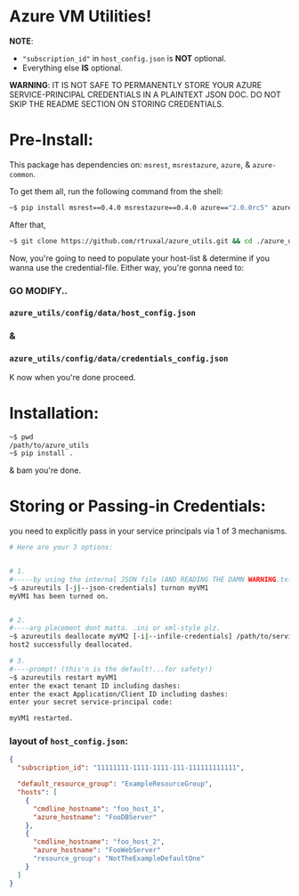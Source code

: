 Azure VM Utilities!
===================
**NOTE**:
 - `"subscription_id"` in `host_config.json` is **NOT** optional.
 - Everything else **IS** optional.

**WARNING**:
IT IS NOT SAFE TO PERMANENTLY STORE YOUR AZURE SERVICE-PRINCIPAL CREDENTIALS IN A PLAINTEXT JSON DOC. DO NOT SKIP THE README SECTION ON STORING CREDENTIALS.

# Pre-Install:

This package has dependencies on: `msrest`, `msrestazure`, `azure`, & `azure-common`.

To get them all, run the following command from the shell:
```sh
~$ pip install msrest==0.4.0 msrestazure==0.4.0 azure=="2.0.0rc5" azure-common==1.1.4
```
After that,
```sh
~$ git clone https://github.com/rtruxal/azure_utils.git && cd ./azure_utils
```
Now, you're going to need to populate your host-list & determine if you wanna use the credential-file.
Either way, you're gonna need to:
### **GO MODIFY..**
### `azure_utils/config/data/host_config.json`
### &
### `azure_utils/config/data/credentials_config.json`

K now when you're done proceed.


# Installation:
```sh
~$ pwd
/path/to/azure_utils
~$ pip install .
```
& bam you're done.

# Storing or Passing-in Credentials:

   you need to explicitly pass in your service principals via 1 of 3 mechanisms.
```sh
# Here are your 3 options:


# 1.
#-----by using the internal JSON file (AND READING THE DAMN WARNING.txt)
~$ azureutils [-j|--json-credentials] turnon myVM1
myVM1 has been turned on.


# 2.
#----arg placement dont matta. .ini or xml-style plz.
~$ azureutils deallocate myVM2 [-i|--infile-credentials] /path/to/service/principal/credentials.txt
host2 successfully deallocated.

# 3.
#----prompt! (this'n is the default!...for safety!)
~$ azureutils restart myVM1
enter the exact tenant ID including dashes:
enter the exact Application/Client ID including dashes:
enter your secret service-principal code:

myVM1 restarted.
```




### layout of `host_config.json`:
```json
{
  "subscription_id": "11111111-1111-1111-111-111111111111",

  "default_resource_group": "ExampleResourceGroup",
  "hosts": [
    {
      "cmdline_hostname": "foo_host_1",
      "azure_hostname": "FooDBServer"
    },
    {
      "cmdline_hostname": "foo_host_2",
      "azure_hostname": "FooWebServer"
      "resource_group": "NotTheExampleDefaultOne"
    }
  ]
}

```
